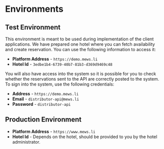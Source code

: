 # Environments

## Test Environment <a id="test-environment"></a>

This environment is meant to be used during implementation of the client applications. We have prepared one hotel where you can fetch availability and create reservation. You can use the following information to access it:

* **Platform Address** - `https://demo.mews.li`
* **Hotel Id** - `3edbe1b4-6739-40b7-81b3-d369d9469c48`

You will also have access into the system so it is possible for you to check whether the reservations sent to the API are correctly posted to the system. To sign into the system, use the following credentials:

* **Address** - `https://demo.mews.li`
* **Email** - `distributor-api@mews.li`
* **Password** - `distributor-api`

## Production Environment <a id="production-environment"></a>

* **Platform Address** - `https://www.mews.li`
* **Hotel Id** - Depends on the hotel, should be provided to you by the hotel administrator.

